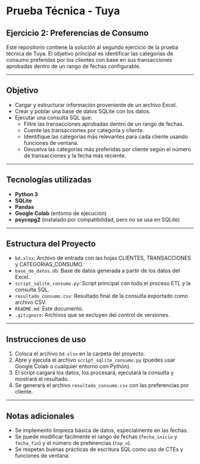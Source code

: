 # Prueba Técnica - Tuya

## Ejercicio 2: Preferencias de Consumo

Este repositorio contiene la solución al segundo ejercicio de la prueba técnica de Tuya. El objetivo principal es identificar las categorías de consumo preferidas por los clientes con base en sus transacciones aprobadas dentro de un rango de fechas configurable.

---

## Objetivo

- Cargar y estructurar información proveniente de un archivo Excel.
- Crear y poblar una base de datos SQLite con los datos.
- Ejecutar una consulta SQL que:
  - Filtre las transacciones aprobadas dentro de un rango de fechas.
  - Cuente las transacciones por categoría y cliente.
  - Identifique las categorías más relevantes para cada cliente usando funciones de ventana.
  - Devuelva las categorías más preferidas por cliente según el número de transacciones y la fecha más reciente.

---

## Tecnologías utilizadas

- **Python 3**
- **SQLite**
- **Pandas**
- **Google Colab** (entorno de ejecución)
- **psycopg2** (instalado por compatibilidad, pero no se usa en SQLite)

---

## Estructura del Proyecto

- `bd.xlsx`: Archivo de entrada con las hojas CLIENTES, TRANSACCIONES y CATEGORIAS_CONSUMO.
- `base_de_datos.db`: Base de datos generada a partir de los datos del Excel.
- `script_sqlite_consumo.py`: Script principal con todo el proceso ETL y la consulta SQL.
- `resultado_consumo.csv`: Resultado final de la consulta exportado como archivo CSV.
- `README.md`: Este documento.
- `.gitignore`: Archivos que se excluyen del control de versiones.

---

## Instrucciones de uso

1. Coloca el archivo `bd.xlsx` en la carpeta del proyecto.
2. Abre y ejecuta el archivo `script_sqlite_consumo.py` (puedes usar Google Colab o cualquier entorno con Python).
3. El script cargará los datos, los procesará, ejecutará la consulta y mostrará el resultado.
4. Se generará el archivo `resultado_consumo.csv` con las preferencias por cliente.

---

## Notas adicionales

- Se implementó limpieza básica de datos, especialmente en las fechas.
- Se puede modificar fácilmente el rango de fechas (`fecha_inicio` y `fecha_fin`) y el número de preferencias (`top_n`).
- Se respetan buenas prácticas de escritura SQL como uso de CTEs y funciones de ventana.


